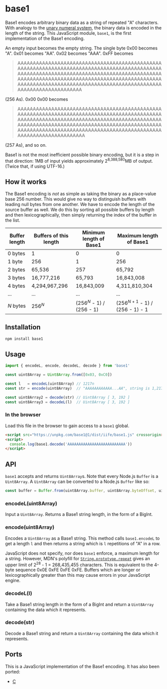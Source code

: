 # base1

Base1 encodes arbitrary binary data as a string of repeated "A" characters. With analogy to the [unary numeral system](https://en.wikipedia.org/wiki/Unary_numeral_system), the binary data is encoded in the length of the string. This JavaScript module, `base1`, is the first implementation of the Base1 encoding.

An empty input becomes the empty string. The single byte 0x00 becomes "A". 0x01 becomes "AA". 0x02 becomes "AAA". 0xFF becomes

> AAAAAAAAAAAAAAAAAAAAAAAAAAAAAAAAAAAAAAAAAAAAAAAAAAAAAAAAAAAAAAAAAAAAAAAAAAAAAAAAAAAAAAAAAAAAAAAAAAAAAAAAAAAAAAAAAAAAAAAAAAAAAAAAAAAAAAAAAAAAAAAAAAAAAAAAAAAAAAAAAAAAAAAAAAAAAAAAAAAAAAAAAAAAAAAAAAAAAAAAAAAAAAAAAAAAAAAAAAAAAAAAAAAAAAAAAAAAAAAAAAAAAAAAAAAAAAAA

(256 As). 0x00 0x00 becomes

> AAAAAAAAAAAAAAAAAAAAAAAAAAAAAAAAAAAAAAAAAAAAAAAAAAAAAAAAAAAAAAAAAAAAAAAAAAAAAAAAAAAAAAAAAAAAAAAAAAAAAAAAAAAAAAAAAAAAAAAAAAAAAAAAAAAAAAAAAAAAAAAAAAAAAAAAAAAAAAAAAAAAAAAAAAAAAAAAAAAAAAAAAAAAAAAAAAAAAAAAAAAAAAAAAAAAAAAAAAAAAAAAAAAAAAAAAAAAAAAAAAAAAAAAAAAAAAAAA

(257 As), and so on.

Base1 is not the most inefficient possible binary encoding, but it is a step in that direction: 1MB of input yields approximately 2<sup>8,388,580</sup>MB of output. (Twice that, if using UTF-16.)

## How it works

The Base1 encoding is *not* as simple as taking the binary as a place-value base 256 number. This would give no way to distinguish buffers with leading null bytes from one another. We have to encode the length of the source buffer as well. We do this by sorting all possible buffers by length and then lexicographically, then simply returning the index of the buffer in the list.

| Buffer length | Buffers of this length | Minimum length of Base1 | Maximum length of Base1 |
| ------------- | ---------------------- | ----------------------- | ----------------------- |
| 0 bytes       | 1                      | 0                       | 0                       |
| 1 byte        | 256                    | 1                       | 256                     |
| 2 bytes       | 65,536                 | 257                     | 65,792                  |
| 3 bytes       | 16,777,216             | 65,793                  | 16,843,008              |
| 4 bytes       | 4,294,967,296          | 16,843,009              | 4,311,810,304           |
| ...           | ...                    | ...                     | ...                     |
| <var>N</var> bytes | 256<sup><var>N</var></sup> | (256<sup><var>N</var></sup> - 1) / (256 - 1) | (256<sup><var>N</var> + 1</sup> - 1) / (256 - 1) - 1 |

## Installation

```bash
npm install base1
```

## Usage

```js
import { encodeL, encode, decodeL, decode } from 'base1'

const uint8Array = Uint8Array.from([0x03, 0xC0])

const l   = encodeL(uint8Array) // 1217n
const str = encode(uint8Array)  // "AAAAAAAAAAAA...AA", string is 1,217 characters long

const uint8Array2 = decode(str) // Uint8Array [ 3, 192 ]
const uint8Array3 = decodeL(l)  // Uint8Array [ 3, 192 ]
```

### In the browser

Load this file in the browser to gain access to a `base1` global.

```html
<script src="https://unpkg.com/base1@1/dist/iife/base1.js" crossorigin></script>
<script>
  console.log(base1.decode('AAAAAAAAAAAAAAAAAAAAAAAAAA'))
</script>
```

## API

`base1` accepts and returns `Uint8Array`s. Note that every Node.js `Buffer` is a `Uint8Array`. A `Uint8Array` can be converted to a Node.js `Buffer` like so:

```js
const buffer = Buffer.from(uint8Array.buffer, uint8Array.byteOffset, uint8Array.byteLength)
```

### encodeL(uint8Array)

Input a `Uint8Array`. Returns a Base1 string length, in the form of a BigInt.

### encode(uint8Array)

Encodes a `Uint8Array` as a Base1 string. This method calls `base1.encodeL` to get a length `l` and then returns a string which is `l` repetitions of "A" in a row.

JavaScript does not specify, nor does `base1` enforce, a maximum length for a string. However, MDN's polyfill for [`String.prototype.repeat`](https://developer.mozilla.org/en/docs/Web/JavaScript/Reference/Global_Objects/String/repeat) gives an upper limit of 2<sup>28</sup> - 1 = 268,435,455 characters. This is equivalent to the 4-byte sequence 0x0E 0xFE 0xFE 0xFE. Buffers which are longer or lexicographically greater than this may cause errors in your JavaScript engine.

### decodeL(l)

Take a Base1 string length in the form of a BigInt and return a `Uint8Array` containing the data which it represents.

### decode(str)

Decode a Base1 string and return a `Uint8Array` containing the data which it represents.

## Ports

This is a JavaScript implementation of the Base1 encoding. It has also been ported:

* [C](https://github.com/girst/base1)

